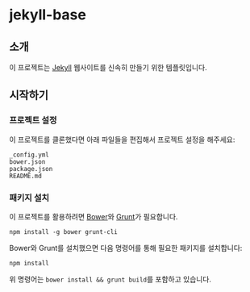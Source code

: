 # jekyll-base
## 소개
이 프로젝트는 [Jekyll](https://jekyllrb.com/) 웹사이트를 신속히 만들기 위한 템플릿입니다.

## 시작하기
### 프로젝트 설정
이 프로젝트를 클론했다면 아래 파일들을 편집해서 프로젝트 설정을 해주세요:
```
_config.yml
bower.json
package.json
README.md
```

### 패키지 설치
이 프로젝트를 활용하려면 [Bower](http://bower.io/)와 [Grunt](http://gruntjs.com/)가 필요합니다.
```
npm install -g bower grunt-cli
```

Bower와 Grunt를 설치했으면 다음 명령어를 통해 필요한 패키지를 설치합니다:
```
npm install
```
위 명령어는 `bower install && grunt build`를 포함하고 있습니다.

